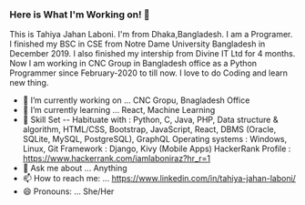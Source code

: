 ### Here is What I'm Working on! 👋

This is Tahiya Jahan Laboni. I'm from Dhaka,Bangladesh. I am a Programer. I finished my BSC in CSE from Notre Dame University Bangladesh in December 2019. I also finished my intership from Divine IT Ltd for 4 months. Now I am working in CNC Group in Bangladesh office as a Python Programmer since February-2020 to till now. I love to do Coding and learn new thing.

- 🔭 I’m currently working on ... CNC Gropu, Bnagladesh Office
- 🌱 I’m currently learning ... React, Machine Learning
- 👯 Skill Set -- Habituate with : Python, C, Java, PHP, Data structure & algorithm, HTML/CSS, Bootstrap, JavaScript, React, DBMS (Oracle, SQLite, MySQL, PostgreSQL), GraphQL 
                  Operating systems : Windows, Linux, Git 
                  Framework : Django, Kivy (Mobile Apps) 
                  HackerRank Profile : https://www.hackerrank.com/iamlaboniraz?hr_r=1
- 💬 Ask me about ... Anything
- 📫 How to reach me: ... https://www.linkedin.com/in/tahiya-jahan-laboni/
- 😄 Pronouns: ... She/Her


